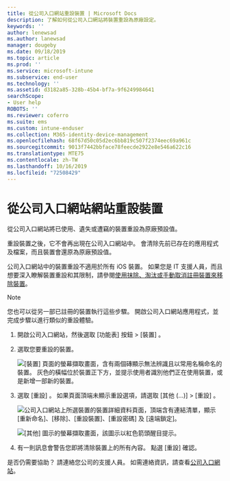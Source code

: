 ```yaml
---
title: 從公司入口網站重設裝置 | Microsoft Docs
description: 了解如何從公司入口網站將裝置重設為原廠設定。
keywords: ''
author: lenewsad
ms.author: lanewsad
manager: dougeby
ms.date: 09/18/2019
ms.topic: article
ms.prod: ''
ms.service: microsoft-intune
ms.subservice: end-user
ms.technology: ''
ms.assetid: d3182a85-328b-45b4-bf7a-9f6249984641
searchScope:
- User help
ROBOTS: ''
ms.reviewer: coferro
ms.suite: ems
ms.custom: intune-enduser
ms.collection: M365-identity-device-management
ms.openlocfilehash: 68f67d50c05d2ec6bb819c507f2374eec69a961c
ms.sourcegitcommit: 9013f7442bbface78feecde2922e8e546a622c16
ms.translationtype: MTE75
ms.contentlocale: zh-TW
ms.lasthandoff: 10/16/2019
ms.locfileid: "72508429"
---
```

# <a name="reset-device-from-company-portal-website"></a>從公司入口網站網站重設裝置

從公司入口網站將已使用、遺失或遭竊的裝置重設為原廠預設值。  

重設裝置之後，它不會再出現在公司入口網站中。 會清除先前已存在的應用程式及檔案，而且裝置會還原為原廠預設值。 

公司入口網站中的裝置重設不適用於所有 iOS 裝置。 如果您是 IT 支援人員，而且想要深入瞭解裝置重設和其限制，請參閱[使用抹除、淘汰或手動取消註冊裝置來移除裝置](https://docs.microsoft.com/intune/devices-wipe)。  

> [!Note]
> 您也可以從另一部已註冊的裝置執行這些步驟。 開啟公司入口網站應用程式，並完成步驟以進行類似的重設體驗。 

1. 開啟公司入口網站，然後選取 [功能表]  按鈕 > [裝置]  。  

2. 選取您要重設的裝置。

    ![[裝置] 頁面的螢幕擷取畫面，含有兩個磚顯示無法辨識且以常用名稱命名的裝置。 灰色的橫幅位於裝置正下方，並提示使用者識別他們正在使用裝置，或是新增一部新的裝置。](./media/rename-reset-device-step2-1808.png)  

3. 選取 [重設]  。 如果頁面頂端未顯示重設選項，請選取 [其他 (...)]   > [重設]  。  

     ![公司入口網站上所選裝置的裝置詳細資料頁面，頂端含有連結清單，顯示 [重新命名]、[移除]、[重設裝置]、[重設密碼] 及 [遠端鎖定]。 ](./media/rename-reset-device-1808.png)  

    ![[其他] 圖示的螢幕擷取畫面，該圖示以紅色箭頭醒目提示。](./media/rename-reset-device-step3-more-1808.png)  

4. 有一則訊息會警告您即將清除裝置上的所有內容。 點選 [重設]  確認。  

是否仍需要協助？ 請連絡您公司的支援人員。 如需連絡資訊，請查看[公司入口網站](https://go.microsoft.com/fwlink/?linkid=2010980)。
